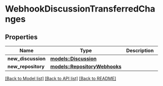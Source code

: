 # WebhookDiscussionTransferredChanges

## Properties

Name | Type | Description | Notes
------------ | ------------- | ------------- | -------------
**new_discussion** | [**models::Discussion**](discussion.md) |  | 
**new_repository** | [**models::RepositoryWebhooks**](repository-webhooks.md) |  | 

[[Back to Model list]](../README.md#documentation-for-models) [[Back to API list]](../README.md#documentation-for-api-endpoints) [[Back to README]](../README.md)


